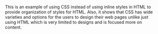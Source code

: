 This is an example of using CSS instead of using inline styles in HTML to provide organization of styles for HTML. Also, it shows that CSS has wide varieties and options for the users to design their web pages unlike just using HTML which is very limited to designs and is focused more on content.
